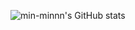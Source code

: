 ![min-minnn's GitHub stats](https://github-readme-stats.vercel.app/api?username=min-minnn&show_icons=true&theme=radical)
